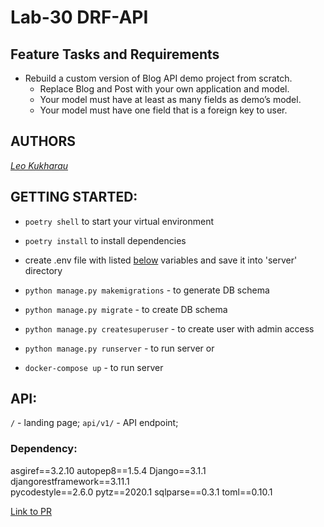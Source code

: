 # Lab-30 DRF-API

## Feature Tasks and Requirements

-   Rebuild a custom version of Blog API demo project from scratch.
    -   Replace Blog and Post with your own application and model.
    -   Your model must have at least as many fields as demo’s model.
    -   Your model must have one field that is a foreign key to user.

## AUTHORS

[_Leo Kukharau_](https://github.com/LeoKuhorev)

## GETTING STARTED:

-   `poetry shell` to start your virtual environment
-   `poetry install` to install dependencies
-   create .env file with listed <a href="#env">below</a> variables and save it into 'server' directory
-   `python manage.py makemigrations` - to generate DB schema
-   `python manage.py migrate` - to create DB schema
-   `python manage.py createsuperuser` - to create user with admin access

-   `python manage.py runserver` - to run server
    or
-   `docker-compose up` - to run server

## API:

`/` - landing page;
`api/v1/` - API endpoint;

### Dependency:

asgiref==3.2.10
autopep8==1.5.4
Django==3.1.1
djangorestframework==3.11.1  
pycodestyle==2.6.0
pytz==2020.1
sqlparse==0.3.1
toml==0.10.1

[Link to PR](https://github.com/LeoKuhorev/drf-api/pull/2)
